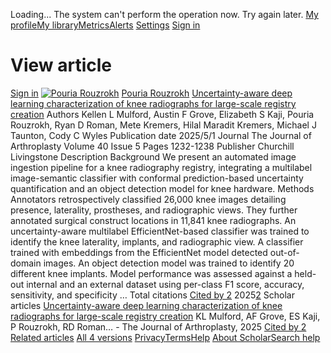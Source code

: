 Loading...
The system can't perform the operation now. Try again later.
[](javascript:void\(0\))
[](javascript:void\(0\))[](https://scholar.google.com/schhp?hl=en)
[My profile](https://scholar.google.com/citations?hl=en)[My library](https://scholar.google.com/scholar?scilib=1&hl=en)[Metrics](https://scholar.google.com/citations?view_op=metrics_intro&hl=en)[Alerts](https://scholar.google.com/scholar_alerts?view_op=list_alerts&hl=en)
[Settings](https://scholar.google.com/scholar_settings?hl=en)
[Sign in](https://accounts.google.com/Login?hl=en&continue=https://scholar.google.com/schhp%3Fhl%3Den)
[](https://scholar.google.com/citations?view_op=list_works&hl=en&hl=en&user=Ksv9I0sAAAAJ&sortby=pubdate)
# View article
[Sign in](https://accounts.google.com/Login?hl=en&continue=https://scholar.google.com/schhp%3Fhl%3Den)
[](javascript:void\(0\))
[![Pouria Rouzrokh](https://scholar.googleusercontent.com/citations?view_op=small_photo&user=Ksv9I0sAAAAJ&citpid=5)](https://scholar.google.com/citations?user=Ksv9I0sAAAAJ&hl=en)
[Pouria Rouzrokh](https://scholar.google.com/citations?user=Ksv9I0sAAAAJ&hl=en)
[Uncertainty-aware deep learning characterization of knee radiographs for large-scale registry creation](https://www.sciencedirect.com/science/article/pii/S0883540324011434)
Authors
Kellen L Mulford, Austin F Grove, Elizabeth S Kaji, Pouria Rouzrokh, Ryan D Roman, Mete Kremers, Hilal Maradit Kremers, Michael J Taunton, Cody C Wyles
Publication date
2025/5/1
Journal
The Journal of Arthroplasty
Volume
40
Issue
5
Pages
1232-1238
Publisher
Churchill Livingstone
Description
Background
We present an automated image ingestion pipeline for a knee radiography registry, integrating a multilabel image-semantic classifier with conformal prediction-based uncertainty quantification and an object detection model for knee hardware.
Methods
Annotators retrospectively classified 26,000 knee images detailing presence, laterality, prostheses, and radiographic views. They further annotated surgical construct locations in 11,841 knee radiographs. An uncertainty-aware multilabel EfficientNet-based classifier was trained to identify the knee laterality, implants, and radiographic view. A classifier trained with embeddings from the EfficientNet model detected out-of-domain images. An object detection model was trained to identify 20 different knee implants. Model performance was assessed against a held-out internal and an external dataset using per-class F1 score, accuracy, sensitivity, and specificity …
Total citations
[Cited by 2](https://scholar.google.com/scholar?oi=bibs&hl=en&cites=14589354793565540788&as_sdt=5)
2025[2](https://scholar.google.com/scholar?oi=bibs&hl=en&cites=14589354793565540788&as_sdt=5&as_ylo=2025&as_yhi=2025)
Scholar articles
[Uncertainty-aware deep learning characterization of knee radiographs for large-scale registry creation](https://scholar.google.com/scholar?oi=bibs&cluster=14589354793565540788&btnI=1&hl=en)
KL Mulford, AF Grove, ES Kaji, P Rouzrokh, RD Roman… - The Journal of Arthroplasty, 2025
[Cited by 2](https://scholar.google.com/scholar?oi=bibs&hl=en&cites=14589354793565540788&as_sdt=5) [Related articles](https://scholar.google.com/scholar?oi=bibs&hl=en&q=related:tNGdFOPMd8oJ:scholar.google.com/) [All 4 versions](https://scholar.google.com/scholar?oi=bibs&hl=en&cluster=14589354793565540788)
[Privacy](https://www.google.com/intl/en/policies/privacy/)[Terms](https://www.google.com/intl/en/policies/terms/)[Help](javascript:void\(0\))
[About Scholar](https://scholar.google.com/intl/en/scholar/about.html)[Search help](https://support.google.com/websearch?p=scholar_dsa&hl=en)
